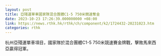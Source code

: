 ```yaml
---
layout: post
title: 亞殘運單車國家隊混合團體C1-5 750米競速奪金
date: 2023-10-23 17:26:39.000000000 +08:00
link: https://news.rthk.hk/rthk/ch/component/k2/1724432-20231023.htm
categories: rthk
---
```


杭州亞殘運單車項目，國家隊於混合團體C1-5 750米競速賽金牌戰，擊敗馬來西亞贏得冠軍。
